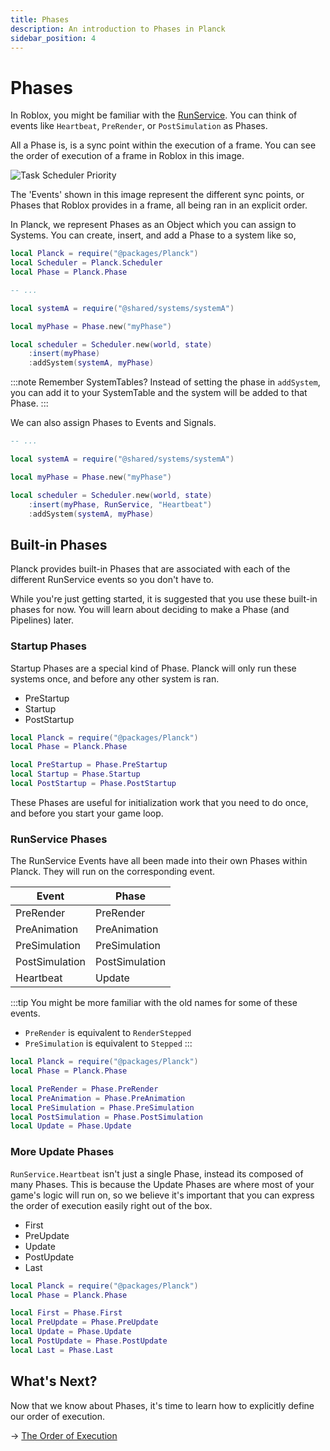 ```yaml
---
title: Phases
description: An introduction to Phases in Planck
sidebar_position: 4
---
```


# Phases

In Roblox, you might be familiar with the [RunService](https://create.roblox.com/docs/reference/engine/classes/RunService). You can think of events
like `Heartbeat`, `PreRender`, or `PostSimulation` as Phases.

All a Phase is, is a sync point within the execution of a frame. You can see
the order of execution of a frame in Roblox in this image.

![Task Scheduler Priority](https://prod.docsiteassets.roblox.com/assets/optimization/task-scheduler/scheduler-priority.png.webp)

The 'Events' shown in this image represent the different sync points, or
Phases that Roblox provides in a frame, all being ran in an explicit order.

In Planck, we represent Phases as an Object which you can assign to
Systems. You can create, insert, and add a Phase to a system like so,

```lua title="scheduler.luau"
local Planck = require("@packages/Planck")
local Scheduler = Planck.Scheduler
local Phase = Planck.Phase

-- ...

local systemA = require("@shared/systems/systemA")

local myPhase = Phase.new("myPhase")

local scheduler = Scheduler.new(world, state)
    :insert(myPhase)
    :addSystem(systemA, myPhase)
```

:::note
Remember SystemTables? Instead of setting the phase in `addSystem`, you can
add it to your SystemTable and the system will be added to that Phase.
:::

We can also assign Phases to Events and Signals.

```lua {8} title="scheduler.luau"
-- ...

local systemA = require("@shared/systems/systemA")

local myPhase = Phase.new("myPhase")

local scheduler = Scheduler.new(world, state)
    :insert(myPhase, RunService, "Heartbeat")
    :addSystem(systemA, myPhase)
```

## Built-in Phases

Planck provides built-in Phases that are associated with each of the different
RunService events so you don't have to.

While you're just getting started, it is suggested that you use these built-in
phases for now. You will learn about deciding to make a Phase (and Pipelines)
later.

### Startup Phases

Startup Phases are a special kind of Phase. Planck will only run these
systems once, and before any other system is ran.

- PreStartup
- Startup
- PostStartup

```lua
local Planck = require("@packages/Planck")
local Phase = Planck.Phase

local PreStartup = Phase.PreStartup
local Startup = Phase.Startup
local PostStartup = Phase.PostStartup
```

These Phases are useful for initialization work that you need to do once,
and before you start your game loop.

### RunService Phases

The RunService Events have all been made into their own Phases within Planck.
They will run on the corresponding event.

| Event          | Phase          |
| -------------- | -------------- |
| PreRender      | PreRender      |
| PreAnimation   | PreAnimation   |
| PreSimulation  | PreSimulation  |
| PostSimulation | PostSimulation |
| Heartbeat      | Update         |

:::tip
You might be more familiar with the old names for some of these events.

- `PreRender` is equivalent to `RenderStepped`
- `PreSimulation` is equivalent to `Stepped`
:::

```lua
local Planck = require("@packages/Planck")
local Phase = Planck.Phase

local PreRender = Phase.PreRender
local PreAnimation = Phase.PreAnimation
local PreSimulation = Phase.PreSimulation
local PostSimulation = Phase.PostSimulation
local Update = Phase.Update
```

### More Update Phases

`RunService.Heartbeat` isn't just a single Phase, instead its composed of
many Phases. This is because the Update Phases are where most of your
game's logic will run on, so we believe it's important that you can
express the order of execution easily right out of the box.

- First
- PreUpdate
- Update
- PostUpdate
- Last

```lua
local Planck = require("@packages/Planck")
local Phase = Planck.Phase

local First = Phase.First
local PreUpdate = Phase.PreUpdate
local Update = Phase.Update
local PostUpdate = Phase.PostUpdate
local Last = Phase.Last
```

## What's Next?

Now that we know about Phases, it's time to learn how to explicitly define
our order of execution.

→ [The Order of Execution](./order.md)